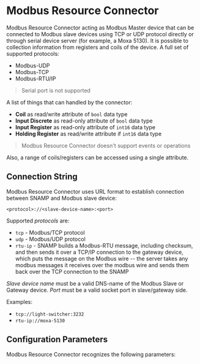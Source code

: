 Modbus Resource Connector
====
Modbus Resource Connector acting as Modbus Master device that can be connected to Modbus slave devices using TCP or UDP protocol directly or through serial device server (for example, a Moxa 5130). It is possible to collection information from registers and coils of the device. A full set of supported protocols:
* Modbus-UDP
* Modbus-TCP
* Modbus-RTU/IP

> Serial port is not supported

A list of things that can handled by the connector:
* **Coil** as read/write attribute of `bool` data type
* **Input Discrete** as read-only attribute of `bool` data type
* **Input Register** as read-only attribute of `int16` data type
* **Holding Register** as read/write attribute if `int16` data type

> Modbus Resource Connector doesn't support events or operations

Also, a range of coils/registers can be accessed using a single attribute.

## Connection String
Modbus Resource Connector uses URL format to establish connection between SNAMP and Modbus slave device:

```
<protocol>://<slave-device-name>:<port>
```

Supported _protocols_ are:
* `tcp` - Modbus/TCP protocol
* `udp` - Modbus/UDP protocol
* `rtu-ip` - SNAMP builds a Modbus-RTU message, including checksum, and then sends it over a TCP/IP connection to the gateway device, which puts the message on the Modbus wire -- the server takes any modbus messages it receives over the modbus wire and sends them back over the TCP connection to the SNAMP

_Slave device name_ must be a valid DNS-name of the Modbus Slave or Gateway device. _Port_ must be a valid socket port in slave/gateway side.

Examples:
* `tcp://light-switcher:3232`
* `rtu-ip://moxa-5130`

## Configuration Parameters
Modbus Resource Connector recognizes the following parameters:
